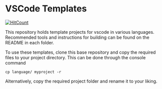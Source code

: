 # VSCode Templates
[![HitCount](http://hits.dwyl.io/RenanBasilio/VSCode-Templates.svg)](http://hits.dwyl.io/RenanBasilio/VSCode-Templates)

This repository holds template projects for vscode in various languages. Recommended tools and instructions for building can be found on the README in each folder.

To use these templates, clone this base repository and copy the required files to your project directory. This can be done through the console command 

```
cp language/ myproject -r
```

Alternatively, copy the required project folder and rename it to your liking.